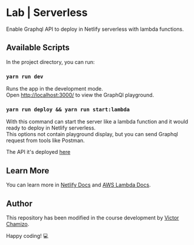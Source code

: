 # Lab | Serverless

Enable Graphql API to deploy in Netlify serverless with lambda functions.

## Available Scripts

In the project directory, you can run:

### `yarn run dev`

Runs the app in the development mode.<br />
Open [http://localhost:3000/](http://localhost:4000/api) to view the GraphQl playground.

### `yarn run deploy && yarn run start:lambda`

With this command can start the server like a lambda function and it would ready to deploy in Netlify serverless.<br />
This options not contain playground display, but you can send Graphql request from tools like Postman.

The API it's deployed [here](https://lab-init-serverless.netlify.app/.netlify/functions/server)

## Learn More

You can learn more in [Netlify Docs](https://docs.netlify.com/) and [AWS Lambda Docs](https://docs.aws.amazon.com/lambda/latest/dg/welcome.html).

## Author

This repository has been modified in the course development by [Victor Chamizo](https://github.com/vctorChamizo).

Happy coding! 💻
